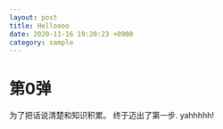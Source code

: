 ```yaml
---
layout: post
title: Helloooo
date: 2020-11-16 19:20:23 +0900
category: sample
---
```

# 第0弹

为了把话说清楚和知识积累。
终于迈出了第一步. yahhhhh!
